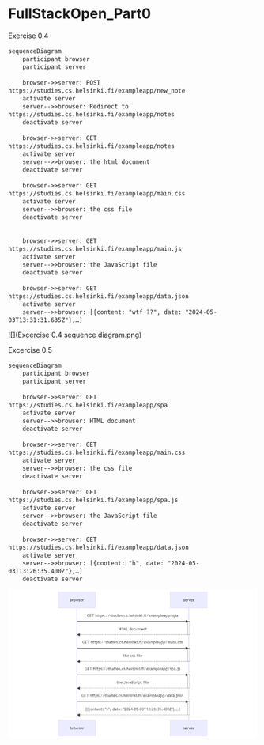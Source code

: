 # FullStackOpen_Part0

Exercise 0.4

    sequenceDiagram
        participant browser
        participant server

        browser->>server: POST https://studies.cs.helsinki.fi/exampleapp/new_note
        activate server
        server-->>browser: Redirect to https://studies.cs.helsinki.fi/exampleapp/notes
        deactivate server

        browser->>server: GET https://studies.cs.helsinki.fi/exampleapp/notes
        activate server
        server-->>browser: the html document
        deactivate server

        browser->>server: GET https://studies.cs.helsinki.fi/exampleapp/main.css
        activate server
        server-->>browser: the css file
        deactivate server


        browser->>server: GET https://studies.cs.helsinki.fi/exampleapp/main.js
        activate server
        server-->>browser: the JavaScript file
        deactivate server

        browser->>server: GET https://studies.cs.helsinki.fi/exampleapp/data.json
        activate server
        server-->>browser: [{content: "wtf ??", date: "2024-05-03T13:31:31.635Z"},…]

![](Excercise 0.4 sequence diagram.png)


Excercise 0.5

    sequenceDiagram
        participant browser
        participant server

        browser->>server: GET https://studies.cs.helsinki.fi/exampleapp/spa
        activate server
        server-->>browser: HTML document
        deactivate server

        browser->>server: GET https://studies.cs.helsinki.fi/exampleapp/main.css
        activate server
        server-->>browser: the css file
        deactivate server

        browser->>server: GET https://studies.cs.helsinki.fi/exampleapp/spa.js
        activate server
        server-->>browser: the JavaScript file
        deactivate server

        browser->>server: GET https://studies.cs.helsinki.fi/exampleapp/data.json
        activate server
        server-->>browser: [{content: "h", date: "2024-05-03T13:26:35.400Z"},…]
        deactivate server

![](Excercise%200.5%20sequence%20diagram.png)